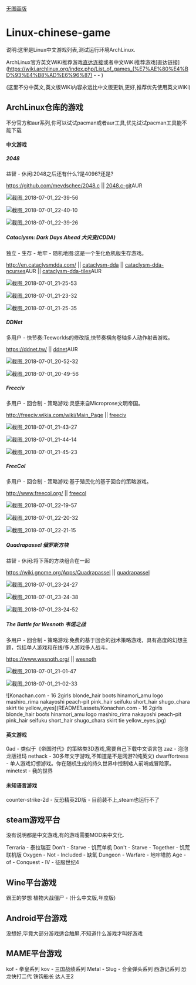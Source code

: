 [无图画版](README.md)

# Linux-chinese-game

说明:这里是Linux中文游戏列表,测试运行环境ArchLinux.

ArchLinux官方英文WiKi推荐游戏[直达连接](https://wiki.archlinux.org/index.php/List_of_games)或者中文WiKi推荐游戏[直达链接](https://wiki.archlinux.org/index.php/List_of_games_(%E7%AE%80%E4%BD%93%E4%B8%AD%E6%96%87) -  - )

(这里不分中英文,英文版WiKi内容永远比中文版更新,更好,推荐优先使用英文WiKi)



## ArchLinux仓库的游戏

不分官方和aur系列,你可以试试pacman或者aur工具,优先试试pacman工具能不能下载

#### 中文游戏

##### 2048	

益智 - 休闲:2048之后还有什么?是4096?还是?

https://github.com/mevdschee/2048.c || [2048.c-git](https://aur.archlinux.org/packages/2048.c-git/)AUR

![截图_2018-07-01_22-39-56](README1.assets/截图_2018-07-01_22-39-56.png)

![截图_2018-07-01_22-40-10](README1.assets/截图_2018-07-01_22-40-10.png)

![截图_2018-07-01_22-39-26](README1.assets/截图_2018-07-01_22-39-26.png)


##### Cataclysm: Dark Days Ahead	大灾变(CDDA)

独立 - 生存 - 地牢 - 随机地图:这是一个生化危机版生存游戏。

<http://en.cataclysmdda.com/> || [cataclysm-dda](https://www.archlinux.org/packages/community/x86_64/cataclysm-dda/) || [cataclysm-dda-ncurses](https://aur.archlinux.org/packages/cataclysm-dda-ncurses/)AUR || [cataclysm-dda-tiles](https://aur.archlinux.org/packages/cataclysm-dda-tiles/)AUR

![截图_2018-07-01_21-25-53](README1.assets/截图_2018-07-01_21-25-53.png)

![截图_2018-07-01_21-23-32](README1.assets/截图_2018-07-01_21-23-32.png)

![截图_2018-07-01_21-25-35](README1.assets/截图_2018-07-01_21-25-35.png)


##### DDNet	

多用户 - 快节奏:Teeworlds的修改版,快节奏横向卷轴多人动作射击游戏。

<https://ddnet.tw/> || [ddnet](https://aur.archlinux.org/packages/ddnet/)AUR

![截图_2018-07-01_20-52-32](README1.assets/截图_2018-07-01_20-52-32.png)

![截图_2018-07-01_20-49-56](README1.assets/截图_2018-07-01_20-49-56.png)


##### Freeciv

多用户 - 回合制 - 策略游戏:灵感来自Microprose文明帝国。

<http://freeciv.wikia.com/wiki/Main_Page> || [freeciv](https://www.archlinux.org/packages/extra/x86_64/freeciv/)

![截图_2018-07-01_21-43-27](README1.assets/截图_2018-07-01_21-43-27.png)

![截图_2018-07-01_21-44-14](README1.assets/截图_2018-07-01_21-44-14.png)

![截图_2018-07-01_21-45-23](README1.assets/截图_2018-07-01_21-45-23.png)


##### FreeCol	

多用户 - 回合制 - 策略游戏:基于殖民化的基于回合的策略游戏。

<http://www.freecol.org/> || [freecol](https://www.archlinux.org/packages/community/any/freecol/)

![截图_2018-07-01_22-19-57](README1.assets/截图_2018-07-01_22-19-57.png)

![截图_2018-07-01_22-20-32](README1.assets/截图_2018-07-01_22-20-32.png)

![截图_2018-07-01_22-21-15](README1.assets/截图_2018-07-01_22-21-15.png)


##### Quadrapassel	俄罗斯方块

益智 - 休闲:将下落的方块组合在一起

https://wiki.gnome.org/Apps/Quadrapassel || [quadrapassel](https://www.archlinux.org/packages/extra/x86_64/quadrapassel/)

![截图_2018-07-01_23-24-27](README1.assets/截图_2018-07-01_23-24-27.png)

![截图_2018-07-01_23-24-38](README1.assets/截图_2018-07-01_23-24-38.png)

![截图_2018-07-01_23-24-52](README1.assets/截图_2018-07-01_23-24-52.png)


##### The Battle for Wesnoth	韦诺之战

多用户 - 回合制 - 策略游戏:免费的基于回合的战术策略游戏，具有高度的幻想主题，包括单人游戏和在线/多人游戏多人战斗。

<https://www.wesnoth.org/> || [wesnoth](https://www.archlinux.org/packages/community/x86_64/wesnoth/)

![截图_2018-07-01_21-01-47](README1.assets/截图_2018-07-01_21-01-47.png)

![截图_2018-07-01_21-02-33](README1.assets/截图_2018-07-01_21-02-33.png)







![Konachan.com - 16 2girls blonde_hair boots hinamori_amu logo mashiro_rima nakayoshi peach-pit pink_hair seifuku short_hair shugo_chara skirt tie yellow_eyes](README1.assets/Konachan.com - 16 2girls blonde_hair boots hinamori_amu logo mashiro_rima nakayoshi peach-pit pink_hair seifuku short_hair shugo_chara skirt tie yellow_eyes.jpg)












#### 英文游戏

 

0ad - 类似于《帝国时代》的策略类3D游戏,需要自己下载中文语言包
	zaz - 泡泡龙版祖玛
	nethack - 30多年文字游戏,不知道是不是网游?(纯英文)
	dwarffortress - 单人游戏幻想游戏。你在随机生成的持久世界中控制矮人前哨或冒险家。
	minetest - 我的世界





#### 未知语言游戏


counter-strike-2d - 反恐精英2D版 - 目前装不上,steam也运行不了



## steam游戏平台

没有说明都是中文游戏,有的游戏需要MOD来中文化.


Terraria - 泰拉瑞亚
Don't - Starve - 饥荒单机
Don't - Starve - Together - 饥荒联机版
Oxygen - Not - Included - 缺氧
Dungeon - Warfare - 地牢塔防
Age - of - Conquest - IV - 征服世纪4





## Wine平台游戏


霸王的梦想
植物大战僵尸 - (什么中文版,年度版)



## Android平台游戏

没想好,毕竟大部分游戏适合触屏,不知道什么游戏才叫好游戏





## MAME平台游戏


kof - 拳皇系列
kov - 三国战绩系列
Metal - Slug - 合金弹头系列
西游记系列
恐龙快打二代
铁钩船长
达人王2



